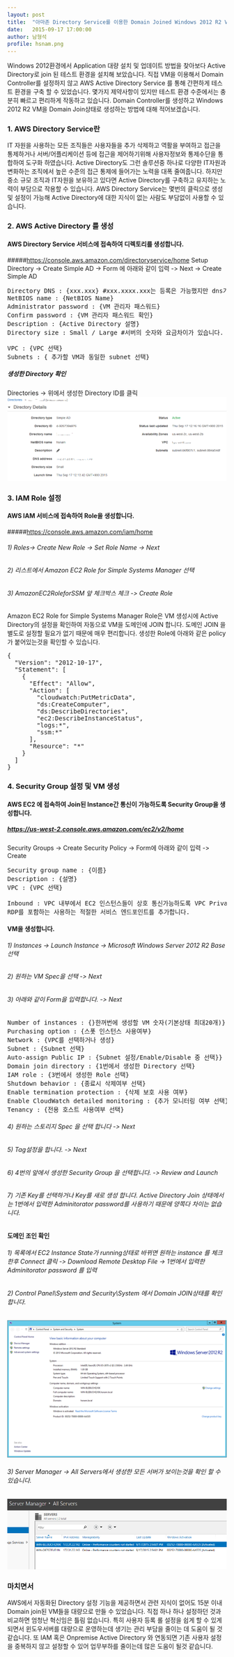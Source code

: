 ```yaml
---
layout: post
title:  "아마존 Directory Service를 이용한 Domain Joined Windows 2012 R2 VM 만들기"
date:   2015-09-17 17:00:00
author: 남형석
profile: hsnam.png
---
```

Windows 2012환경에서 Application 대량 설치 및 업데이트 방법을 찾아보다 Active Directory로 join 된 테스트 환경을 설치해 보았습니다. 
직접 VM을 이용해서 Domain Controller를 설정하지 않고 AWS Active Directory Service 를 통해 간편하게 테스트 환경을 구축 할 수 있었습니다.
몇가지 제약사항이 있지만 테스트 환경 수준에서는 충분히 빠르고 편리하게 작동하고 있습니다. 
Domain Controller를 생성하고 Windows 2012 R2 VM을 Domain Join상태로 생성하는 방법에 대해 적어보겠습니다.

 
### 1. AWS Directory Service란
IT 자원을 사용하는 모든 조직들은 사용자들을 추가 삭제하고 역활을 부여하고 접근을 통제하거나 서버/어플리케이션 등에 접근을 제어하기위해 사용자정보와 통제수단을 통합하여 도구화 하였습니다.
Active Directory도 그런 솔루션중 하나로 다양한 IT자원과 변화하는 조직에서 높은 수준의 접근 통제에 들어가는 노력을 대폭 줄여줍니다. 
하지만 중소 규모 조직과 IT자원을 보유하고 있다면 Active Directory를 구축하고 유지하는 노력이 부담으로 작용할 수 있습니다.
AWS Directory Service는 몇번의 클릭으로 생성 및 설정이 가능해 Active Directory에 대한 지식이 없는 사람도 부담없이 사용할 수 있습니다.

### 2. AWS Active Directory 를 생성
#### AWS Directory Service 서비스에 접속하여 디렉토리를 생성합니다. 
#####https://console.aws.amazon.com/directoryservice/home
Setup Directory -> Create Simple AD -> Form 에 아래와 같이 입력 -> Next -> Create Simple AD
<pre>
Directory DNS : {xxx.xxx} #xxx.xxxx.xxx는 등록은 가능했지만 dns가 작동하지 않았습니다. 
NetBIOS name : {NetBIOS Name}
Administrator password : {VM 관리자 패스워드}
Confirm password : {VM 관리자 패스워드 확인}
Description : {Active Directory 설명}
Directory size : Small / Large #서버의 숫자와 요금차이가 있습니다.

VPC : {VPC 선택}
Subnets : { 추가할 VM과 동일한 subnet 선택}
</pre>

##### 생성한 Directory 확인
Directories -> 위에서 생성한 Directory ID를 클릭
![Directory Detail](/assets/images/hsnam/01/2015-09-17-AWS-ActiveDirectory-ActiveDirectoryDetail.PNG)

### 3. IAM Role 설정
#### AWS IAM 서비스에 접속하여 Role을 생성합니다.
#####https://console.aws.amazon.com/iam/home
###### 1) Roles-> Create New Role -> Set Role Name -> Next 
###### 2) 리스트에서 Amazon EC2 Role for Simple Systems Manager 선택 
###### 3) AmazonEC2RoleforSSM 앞 체크박스 체크 -> Create Role
Amazon EC2 Role for Simple Systems Manager Role은 VM 생성시에 Active Directory의 설정을 확인하여 자동으로 VM을 도메인에 JOIN 합니다.
도메인 JOIN 을 별도로 설정할 필요가 없기 때문에 매우 편리합니다. 생성한 Role에 아래와 같은 policy가 붙어있는것을 확인할 수 있습니다.
<pre>
{
  "Version": "2012-10-17",
  "Statement": [
    {
      "Effect": "Allow",
      "Action": [
        "cloudwatch:PutMetricData",
        "ds:CreateComputer",
        "ds:DescribeDirectories",
        "ec2:DescribeInstanceStatus",
        "logs:*",
        "ssm:*"
      ],
      "Resource": "*"
    }
  ]
}
</pre>

### 4. Security Group 설정 및 VM 생성
#### AWS EC2 에 접속하여 Join된 Instance간 통신이 가능하도록 Security Group을 생성합니다.
##### https://us-west-2.console.aws.amazon.com/ec2/v2/home
Security Groups -> Create Security Policy -> Form에 아래와 같이 입력 -> Create
<pre>
Security group name : {이름} 
Description : {설명}
VPC : {VPC 선택}

Inbound : VPC 내부에서 EC2 인스턴스들이 상호 통신가능하도록 VPC Private IP들에 대해 TCP/UDP 를 추가합니다.
RDP를 포함하는 사용하는 적절한 서비스 엔드포인트를 추가합니다.
</pre>

#### VM을 생성합니다.
###### 1) Instances -> Launch Instance -> Microsoft Windows Server 2012 R2 Base 선택 
###### 2) 원하는 VM Spec을 선택 -> Next
###### 3) 아래와 같이 Form을 입력합니다. -> Next
<pre>
Number of instances : {}한꺼번에 생성할 VM 숫자(기본상태 최대20개)}
Purchasing option : {스폿 인스턴스 사용여부}
Network : {VPC를 선택하거나 생성}
Subnet : {Subnet 선택}
Auto-assign Public IP : {Subnet 설정/Enable/Disable 중 선택}}
Domain join directory : {1번에서 생성한 Directory 선택}
IAM role : {3번에서 생성한 Role 선택}
Shutdown behavior : {종료시 삭제여부 선택}
Enable termination protection : {삭제 보호 사용 여부}
Enable CloudWatch detailed monitoring : {추가 모니터링 여부 선택}
Tenancy : {전용 호스트 사용여부 선택}
</pre>
###### 4) 원하는 스토리지 Spec 을 선택 합니다 -> Next
###### 5) Tag설정을 합니다. -> Next
###### 6) 4번의 앞에서 생성한 Security Group 을 선택합니다. -> Review and Launch
###### 7) 기존 Key를 선택하거나 Key를 새로 생성 합니다. Active Directory Join 상태에서는 1번에서 입력한 Adminitorator password를 사용하기 때문에 양쪽다 차이는 없습니다.

#### 도메인 조인 확인
###### 1) 목록에서 EC2 Instance State가 running상태로 바뀌면 원하는 instance 를 체크한후 Connect 클릭 -> Download Remote Desktop File -> 1번에서 입력한 Adminitorator password 를 입력
###### 2) Control Panel\System and Security\System 에서 Domain JOIN상태를 확인합니다.
![Domain Join](/assets/images/hsnam/01/2015-09-17-AWS-ActiveDirectory-VmDomainJoin.png)
###### 3) Server Manager -> All Servers에서 생성한 모든 서버가 보이는것을 확인 할 수 있습니다.
![Domain Join Servers](/assets/images/hsnam/01/2015-09-17-AWS-ActiveDirectory-AllServers.png)

### 마치면서 
AWS에서 자동화된 Directory 설정 기능을 제공하면서 관련 지식이 없어도 15분 이내 Domain join된 VM들을 대량으로 만들 수 있었습니다. 직접 하나 하나 설정하던 것과 비교하면 엄청난 혁신임은 틀림 없습니다.
특히 사용자 등록 롤 설정을 쉽게 할 수 있게 되면서 윈도우서버를 대량으로 운영하는데 생기는 관리 부담을 줄이는 데 도움이 될 것 같습니다. 
또 IAM 혹은 Onpremise Active Directory 와 연동되면 기존 사용자 설정을 중복하지 않고 설정할 수 있어 업무부하를 줄이는데 많은 도움이 될것 같습니다.
